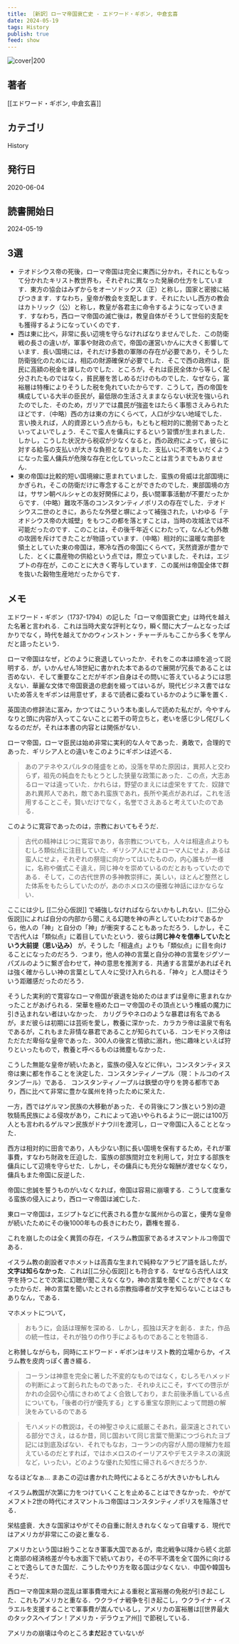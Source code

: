 ```yaml
---
title: ［新訳］ローマ帝国衰亡史 - エドワード・ギボン, 中倉玄喜
date: 2024-05-19
tags: History
publish: true
feed: show
---
```

![cover|200](http://books.google.com/books/content?id=jIjwDwAAQBAJ&printsec=frontcover&img=1&zoom=1&edge=curl&source=gbs_api)
## 著者
[[エドワード・ギボン, 中倉玄喜]]
## カテゴリ
History
## 発行日
2020-06-04
## 読書開始日
2024-05-19

## 3選
- テオドシウス帝の死後，ローマ帝国は完全に東西に分かれ，それにともなって分かれたキリスト教世界も，それぞれに異なった発展の仕方をしています．東方の協会はみずからをオーソドックス（正）と称し，国家と密接に結びつきます．すなわち，皇帝が教会を支配します．それにたいし西方の教会はカトリック（公）と称し，教皇が各君主に命令するようになっていきます．すなわち，西ローマ帝国の滅亡後は，教皇自体がそうして世俗的支配をも獲得するようになっていくのです．
- 西は東に比べ，非常に長い辺境を守らなければなりませんでした．この防衛戦の長さの違いが，軍事や財政の点で，帝国の運営いかんに大きく影響しています．長い国境には，それだけ多数の軍隊の存在が必要であり，そうした防衛強化のためには，相応の財源確保が必要でした．そこで西の政府は，臣民に高額の税金を課したのでした．ところが，それは臣民全体から等しく配分されたものではなく，貧民層を苦しめるだけのものでした．なぜなら，富裕層は特権によりそうした税を免れていたからです．こうして，西の帝国を構成している大半の臣民が，最低限の生活さえままならない状況を強いられたのでした．そのため，ガリアでは農民が強盗をはたらく事態さえみられたほどです．（中略）西の方は東の方にくらべて，人口が少ない地域でした．言い換えれば，人的資源という点からも，もともと相対的に脆弱であったといってよいでしょう．そこで蛮人を傭兵にするという習慣が生まれました．しかし，こうした状況から税収が少なくなると，西の政府によって，彼らに対する給与の支払いが大きな負担となりました．支払いに不満をいだくようになった蛮人傭兵が危険な存在と化していったことは言うまでもありません．
- 東の帝国は比較的短い国境線に恵まれていました．蛮族の脅威は北部国境にかぎられ，そこの防衛だけに専念することができたのでした．東部国境の方は，ササン朝ペルシャとの友好関係により，長い間軍事活動が不要だったからです．（中略）難攻不落のコンスタンティノポリスの存在でした．テオドシウス二世のときに，あらたな外壁と塀によって補強された，いわゆる「テオドシウス帝の大城壁」をもつこの都を落とすことは，当時の攻城法では不可能だったのです．このことは，その後千年近くにわたって，なんども外敵の攻囲を斥けてきたことが物語っています．（中略）相対的に温暖な南部を領土としていた東の帝国は，寒冷な西の帝国にくらべて，天然資源が豊かでした．とくに農産物の供給という点では，際立っていました．それは，エジプトの存在が，このことに大きく寄与しています．この属州は帝国全体で群を抜いた穀物生産地だったからです．


## メモ

エドワード・ギボン（1737-1794）の記した「ローマ帝国衰亡史」は時代を越えた名著と言われる．これは当時大変な評判となり，瞬く間に大ブームとなったばかりでなく，時代を越えてかのウィンストン・チャーチルもここから多くを学んだと語ったという．

ローマ帝国はなぜ，どのように衰退していったか．それをこの本は順を追って説明する．が，いかんせん18世紀に書かれた本であるので展開が冗長であることは否めない．そして重要なことだがギボン自身はその問いに答えているようには思えない．華麗な文体で帝国衰退の悲劇を綴ってはいるが，現代ビジネス書ではないため答えをギボンは用意せず，まるで読者に委ねているかのように筆を置く．

英国流の修辞法に富み，かつてはこういう本も楽しんで読めた私だが，今やすんなりと頭に内容が入ってこないことに若干の苛立ちと，老いを感じ少し侘びしくなるのだが，それは本書の内容とは関係がない．

ローマ帝国，ローマ臣民は始め非常に実利的な人々であった．勇敢で，合理的であった．ギリシア人との違いをこのようにギボンは述べる．

> あのアテネやスパルタの隆盛をとめ，没落を早めた原因は，異邦人と交わらず，祖先の純血をたもとうとした狭量な政策にあった．この点，大志あるローマは違っていた．かれらは，野望のまえには虚栄をすてた．奴隷であれ異邦人であれ，敵であれ蛮族であれ，長所や美点があれば，これを活用することこそ，賢いだけでなく，名誉でさえあると考えていたのである．

このように寛容であったのは，宗教においてもそうだ．

> 古代の精神はじつに寛容であり，各宗教についても，人々は相違点よりもむしろ類似点に注目していた．ギリシア人にせよローマ人にせよ，あるは蛮人にせよ，それぞれの祭壇に向かってはいたものの，内心誰もが一様に，名称や儀式こそ違え，同じ神々を崇めているのだとおもっていたのである．そして，この古代世界の多神教崇拝に，美しい，ほとんど整然とした体系をもたらしていたのが，あのホメロスの優雅な神話にほかならない．

ここには少し [[二分心仮説]] で補強しなければならないかもしれない．[[二分心仮説]]によれば自分の内部から聞こえる幻聴を神の声としていたわけであるから，他人の「神」と自分の「神」が衝突することもあっただろう．しかし，そこで古代人は「類似点」に着目していたという．彼らは**同じ神々を信奉していたという大前提（思い込み）** が，そうした「相違点」よりも「類似点」に目を向けることになったのだろう．つまり，他人の神の言葉と自分の神の言葉をジグソーパズルのように繋ぎ合わせて，神の意思を推測する．共通する言葉があればそれは強く確からしい神の言葉として人々に受け入れられる．「神々」と人間はそういう距離感だったのだろう．

そうした実利的で寛容なローマ帝国が衰退を始めたのはまずは皇帝に恵まれなかったことがあげられる．栄華を極めたローマ帝国のその頂点という権威の魔力に引き込まれない者はいなかった．
カリグラやネロのような暴君は有名であるが，まだ彼らは初期には芸術を愛し，教養に深かった．カラカラ帝は温泉で有名であるが，これもまた非情な暴君であることが知られている．コンモドゥス帝はただただ卑俗な皇帝であった．300人の後宮と情欲に溺れ，他に趣味といえば狩りといったもので，教養と呼べるものは微塵もなかった．

こうした無能な皇帝が続いたあと，蛮族の侵入などに伴い，コンスタンティヌス帝は東に都を作ることを決定した．コンスタンティノープル（現：トルコのイスタンブール）である．
コンスタンティノープルは鉄壁の守りを誇る都市であり，西に比べて非常に豊かな属州を持ったために栄えた．

一方，西ではゲルマン民族の大移動があった．その背後にフン族という別の遊牧騎馬民族による侵攻があり，これによって追いやられるように一説には100万人とも言われるゲルマン民族がドナウ川を渡河し，ローマ帝国に入ることとなった．

西方は相対的に田舎であり，人も少ない割に長い国境を保有するため，それが軍事費，すなわち財政を圧迫した．蛮族の部族間対立を利用して，対立する部族を傭兵にして辺境を守らせた．しかし，その傭兵にも充分な報酬が渡せなくなり，傭兵もまた帝国に反逆した．

帝国に忠誠を誓うものがいなくなれば，帝国は容易に崩壊する．こうして度重なる蛮族の侵入により，西ローマ帝国は滅亡した．

東ローマ帝国は，エジプトなどに代表される豊かな属州からの富と，優秀な皇帝が続いたためにその後1000年もの長きにわたり，覇権を握る．

これを崩したのは全く異質の存在，イスラム教国家であるオスマントルコ帝国である．

イスラム教の創設者マホメットは高貴な生まれで純粋なアラビア語を話したが，**文字は知らなかった**．これは[[二分心仮説]]とも符合する．なぜなら古代人は文字を持つことで次第に幻聴が聞こえなくなり，神の言葉を聞くことができなくなったからだ．神の言葉を聞いたとされる宗教指導者が文字を知らないことはさもありなん，である．

マホメットについて，

> おもうに，会話は理解を深める．しかし，孤独は天才を創る．また，作品の統一性は，それが独りの作り手によるものであることを物語る．

と称賛しながらも，同時にエドワード・ギボンはキリスト教的立場からか，イスラム教を皮肉っぽく書き綴る．

> コーランは神意を完全に著した不変的なものではなく，むしろモハメッドの判断によって創られたものであった．それゆえにこそ，すべての啓示がかれの企図や心情にきわめてよく合致しており，また前後矛盾している点についても，「後者の行が優先する」とする重宝な原則によって問題の解決をみているのである

> モハメッドの教説は，その神聖さゆえに威厳こそあれ，最深遠とされている部分でさえ，はるか昔，同じ国おいて同じ言葉で簡潔につづられたヨブ記には到底及ばない．それでもなお，コーランの内容が人間の理解力を超えているのだとすれば，ではホメロスのイーリアスやデモステネスの演説など，いったい，どのような優れた知性に帰されるべきだろうか．

なるほどなぁ… まあこの辺は書かれた時代によるところが大きいかもしれん

イスラム教国が次第に力をつけていくことを止めることはできなかった．やがてメフメト2世の時代にオスマントルコ帝国はコンスタンティノポリスを陥落させる．

栄枯盛衰．大きな国家はやがてその自重に耐えきれなくなって自壊する．現代ではアメリカが非常にこの姿と重なる．

アメリカという国は紛うことなき軍事大国であるが，南北戦争以降から続く北部と南部の経済格差が今も水面下で続いており，その不平不満を全て国外に向けることで逸らしてきた国だ．こうしたやり方を取る国は少なくない．中国や韓国もそうだ．

西ローマ帝国末期の混乱は軍事費増大による重税と富裕層の免税が引き起こした．これもアメリカと重なる．ウクライナ戦争を引き起こし，ウクライナ・イスラエルを支援することで軍事費が嵩んでいるし，アメリカの富裕層は[[世界最大のタックスヘイブン！アメリカ・デラウェア州]] で節税している．

アメリカの崩壊は今のところ**まだ**起きていないが